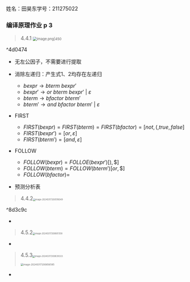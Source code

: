 姓名：田昊东学号：211275022
### 编译原理作业 p 3
>4.4.1 <img src="https://thdlrt.oss-cn-beijing.aliyuncs.com/20240317200420.png" alt="image.png|450" style="zoom: 67%;" />

^4d0474

- 无左公因子，不需要进行提取
- 消除左递归：产生式1、2均存在左递归
  - $bexpr\to bterm \ bexpr'$
  - $bexpr'\to or \ bterm \ bexpr' \ | \ \varepsilon$
  - $bterm\to bfactor \ bterm'$
  - $bterm'\to and \ bfactor \ bterm' \ | \ \varepsilon$

- FIRST
  - $FIRST(bexpr)=FIRST(bterm)=FIRST(bfactor)=[not,(,true,false]$
  - $FIRST(bexpr')=[or,\varepsilon]$
  - $FIRST(bterm')=[and,\varepsilon]$

- FOLLOW
  - $FOLLOW(bexpr)=FOLLOE(bexpr')[),\$]$
  - $FOLLOW(bterm)=FOLLOW(bterm')[or,\$]$
  - $FOLLOW(bfactor)=$

- 预测分析表



> 4.4.2<img src="https://thdlrt.oss-cn-beijing.aliyuncs.com/image-20240317200516049.png" alt="image-20240317200516049" style="zoom:40%;" />

^8d3c9c

- 



> 4.5.2<img src="https://thdlrt.oss-cn-beijing.aliyuncs.com/image-20240317200601358.png" alt="image-20240317200601358" style="zoom:40%;" />

- 



> 4.5.3<img src="https://thdlrt.oss-cn-beijing.aliyuncs.com/image-20240317200639333.png" alt="image-20240317200639333" style="zoom:40%;" />
>
> <img src="https://thdlrt.oss-cn-beijing.aliyuncs.com/image-20240317200656585.png" alt="image-20240317200656585" style="zoom:45%;" />

- 


